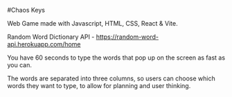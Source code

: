 #Chaos Keys

Web Game made with Javascript, HTML, CSS, React & Vite.

Random Word Dictionary API - https://random-word-api.herokuapp.com/home

You have 60 seconds to type the words that pop up on the screen as fast as you can.

The words are separated into three columns, so users can choose which words they want to type, to allow for planning and user thinking.

